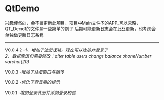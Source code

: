 # QtDemo

兴趣使然向，会不断更新此项目，项目中Main文件下的APP_可以忽略，QT_Demo1的文件是一些简单的例子
后期可能更新日志会在此处更新，也考虑会单独做更新日志系统

---
V0.0.4.2
-*1、增加了注册逻辑，现在可以注册并登录了 <br/>
2、数据库语句需要修改：alter table users change balance phoneNumber varchar(20)*

V0.0.3
-*增加了注册窗口与跳转*

V0.0.2
-*优化了登录后的提示*

V0.0.1
-*增加登录界面并添加登录校验*
